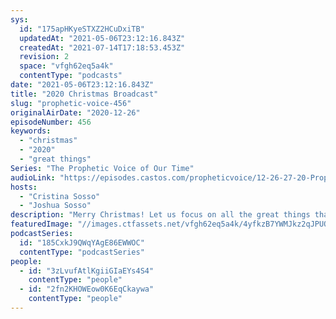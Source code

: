 ```yaml
---
sys:
  id: "175apHKyeSTXZ2HCuDxiTB"
  updatedAt: "2021-05-06T23:12:16.843Z"
  createdAt: "2021-07-14T17:18:53.453Z"
  revision: 2
  space: "vfgh62eq5a4k"
  contentType: "podcasts"
date: "2021-05-06T23:12:16.843Z"
title: "2020 Christmas Broadcast"
slug: "prophetic-voice-456"
originalAirDate: "2020-12-26"
episodeNumber: 456
keywords:
  - "christmas"
  - "2020"
  - "great things"
Series: "The Prophetic Voice of Our Time"
audioLink: "https://episodes.castos.com/propheticvoice/12-26-27-20-Prophetic-Voice-of-our-Time-[mixdown]-01.mp3"
hosts:
  - "Cristina Sosso"
  - "Joshua Sosso"
description: "Merry Christmas! Let us focus on all the great things that we have accomplished this year, despite the turmoil going on in the world. The Body of Christ has unified and recognized who is for us, and who is against us. Let us continue to do great things moving forward!"
featuredImage: "//images.ctfassets.net/vfgh62eq5a4k/4yfkzB7YWMJkz2qJPUQDxu/2a6919bc21909961d1b4a5760963665b/freestocks--Qf9JKLysUg-unsplash__1_.jpg"
podcastSeries:
  id: "185CxkJ9QWqYAgE86EWWOC"
  contentType: "podcastSeries"
people:
  - id: "3zLvufAtlKgiiGIaEYs4S4"
    contentType: "people"
  - id: "2fn2KHOWEow0K6EqCkaywa"
    contentType: "people"
---
```

